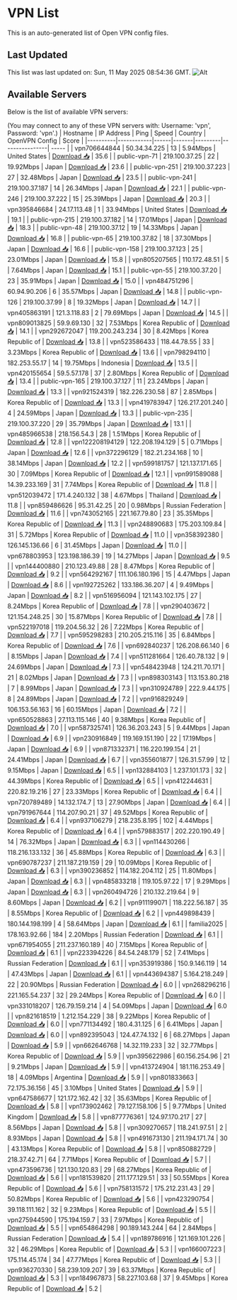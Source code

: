 # VPN List

This is an auto-generated list of Open VPN config files.

## Last Updated

This list was last updated on: Sun, 11 May 2025 08:54:36 GMT.
![Alt](https://repobeats.axiom.co/api/embed/186b98318ef1479477931607c1ad7d823f12451f.svg "Repobeats analytics image")

## Available Servers

Below is the list of available VPN servers:

(You may connect to any of these VPN servers with: Username: 'vpn', Password: 'vpn'.)
| Hostname | IP Address | Ping | Speed | Country | OpenVPN Config | Score |
|----------|------------|------|-------|---------|----------------| ----- |
| vpn706644844 | 50.34.34.225 | 13 | 5.94Mbps | United States | [Download 📥](./configs/server_0_US.ovpn) | 35.6 |
| public-vpn-71 | 219.100.37.25 | 22 | 19.92Mbps | Japan | [Download 📥](./configs/server_1_JP.ovpn) | 23.6 |
| public-vpn-251 | 219.100.37.223 | 27 | 32.48Mbps | Japan | [Download 📥](./configs/server_2_JP.ovpn) | 23.5 |
| public-vpn-241 | 219.100.37.187 | 14 | 26.34Mbps | Japan | [Download 📥](./configs/server_3_JP.ovpn) | 22.1 |
| public-vpn-246 | 219.100.37.222 | 15 | 25.39Mbps | Japan | [Download 📥](./configs/server_4_JP.ovpn) | 20.3 |
| vpn395846684 | 24.17.113.48 | 1 | 33.94Mbps | United States | [Download 📥](./configs/server_5_US.ovpn) | 19.1 |
| public-vpn-215 | 219.100.37.182 | 14 | 17.01Mbps | Japan | [Download 📥](./configs/server_6_JP.ovpn) | 18.3 |
| public-vpn-48 | 219.100.37.12 | 19 | 14.33Mbps | Japan | [Download 📥](./configs/server_7_JP.ovpn) | 16.8 |
| public-vpn-65 | 219.100.37.82 | 18 | 37.30Mbps | Japan | [Download 📥](./configs/server_8_JP.ovpn) | 16.6 |
| public-vpn-158 | 219.100.37.123 | 25 | 23.01Mbps | Japan | [Download 📥](./configs/server_9_JP.ovpn) | 15.8 |
| vpn805207565 | 110.172.48.51 | 5 | 7.64Mbps | Japan | [Download 📥](./configs/server_10_JP.ovpn) | 15.1 |
| public-vpn-55 | 219.100.37.20 | 23 | 35.91Mbps | Japan | [Download 📥](./configs/server_11_JP.ovpn) | 15.0 |
| vpn484751296 | 60.94.90.206 | 6 | 35.57Mbps | Japan | [Download 📥](./configs/server_12_JP.ovpn) | 14.8 |
| public-vpn-126 | 219.100.37.99 | 8 | 19.32Mbps | Japan | [Download 📥](./configs/server_13_JP.ovpn) | 14.7 |
| vpn405863191 | 121.3.118.83 | 2 | 79.69Mbps | Japan | [Download 📥](./configs/server_14_JP.ovpn) | 14.5 |
| vpn809013825 | 59.9.69.130 | 32 | 7.53Mbps | Korea Republic of | [Download 📥](./configs/server_15_KR.ovpn) | 14.1 |
| vpn292672047 | 119.200.243.234 | 30 | 8.42Mbps | Korea Republic of | [Download 📥](./configs/server_16_KR.ovpn) | 13.8 |
| vpn523586433 | 118.44.78.55 | 33 | 3.23Mbps | Korea Republic of | [Download 📥](./configs/server_17_KR.ovpn) | 13.6 |
| vpn798294110 | 182.253.55.17 | 14 | 19.75Mbps | Indonesia | [Download 📥](./configs/server_18_ID.ovpn) | 13.5 |
| vpn420155654 | 59.5.57.178 | 37 | 2.80Mbps | Korea Republic of | [Download 📥](./configs/server_19_KR.ovpn) | 13.4 |
| public-vpn-165 | 219.100.37.127 | 11 | 23.24Mbps | Japan | [Download 📥](./configs/server_20_JP.ovpn) | 13.3 |
| vpn921524319 | 182.226.230.58 | 87 | 2.85Mbps | Korea Republic of | [Download 📥](./configs/server_21_KR.ovpn) | 13.3 |
| vpn419783947 | 126.217.201.240 | 4 | 24.59Mbps | Japan | [Download 📥](./configs/server_22_JP.ovpn) | 13.3 |
| public-vpn-235 | 219.100.37.220 | 29 | 35.79Mbps | Japan | [Download 📥](./configs/server_23_JP.ovpn) | 13.1 |
| vpn485966538 | 218.156.54.3 | 28 | 1.51Mbps | Korea Republic of | [Download 📥](./configs/server_24_KR.ovpn) | 12.8 |
| vpn122208194129 | 122.208.194.129 | 5 | 0.71Mbps | Japan | [Download 📥](./configs/server_25_JP.ovpn) | 12.6 |
| vpn372296129 | 182.21.234.168 | 10 | 38.14Mbps | Japan | [Download 📥](./configs/server_26_JP.ovpn) | 12.2 |
| vpn599181757 | 121.137.171.65 | 30 | 7.09Mbps | Korea Republic of | [Download 📥](./configs/server_27_KR.ovpn) | 12.1 |
| vpn991589088 | 14.39.233.169 | 31 | 7.74Mbps | Korea Republic of | [Download 📥](./configs/server_28_KR.ovpn) | 11.8 |
| vpn512039472 | 171.4.240.132 | 38 | 4.67Mbps | Thailand | [Download 📥](./configs/server_29_TH.ovpn) | 11.8 |
| vpn859486626 | 95.31.42.25 | 20 | 0.98Mbps | Russian Federation | [Download 📥](./configs/server_30_RU.ovpn) | 11.6 |
| vpn743052165 | 221.167.79.80 | 23 | 35.35Mbps | Korea Republic of | [Download 📥](./configs/server_31_KR.ovpn) | 11.3 |
| vpn248890683 | 175.203.109.84 | 31 | 5.72Mbps | Korea Republic of | [Download 📥](./configs/server_32_KR.ovpn) | 11.0 |
| vpn358392380 | 126.145.136.66 | 6 | 31.45Mbps | Japan | [Download 📥](./configs/server_33_JP.ovpn) | 11.0 |
| vpn678803953 | 123.198.186.39 | 19 | 14.27Mbps | Japan | [Download 📥](./configs/server_34_JP.ovpn) | 9.5 |
| vpn144400880 | 210.123.49.88 | 28 | 8.47Mbps | Korea Republic of | [Download 📥](./configs/server_35_KR.ovpn) | 9.2 |
| vpn564292167 | 111.106.180.196 | 15 | 4.47Mbps | Japan | [Download 📥](./configs/server_36_JP.ovpn) | 8.6 |
| vpn192725262 | 133.186.36.207 | 4 | 9.49Mbps | Japan | [Download 📥](./configs/server_37_JP.ovpn) | 8.2 |
| vpn516956094 | 121.143.102.175 | 27 | 8.24Mbps | Korea Republic of | [Download 📥](./configs/server_38_KR.ovpn) | 7.8 |
| vpn290403672 | 121.154.248.25 | 30 | 15.87Mbps | Korea Republic of | [Download 📥](./configs/server_39_KR.ovpn) | 7.8 |
| vpn522197018 | 119.204.56.32 | 26 | 7.22Mbps | Korea Republic of | [Download 📥](./configs/server_40_KR.ovpn) | 7.7 |
| vpn595298283 | 210.205.215.116 | 35 | 6.84Mbps | Korea Republic of | [Download 📥](./configs/server_41_KR.ovpn) | 7.6 |
| vpn692840237 | 126.208.66.140 | 6 | 8.15Mbps | Japan | [Download 📥](./configs/server_42_JP.ovpn) | 7.4 |
| vpn511281664 | 126.40.78.132 | 9 | 24.69Mbps | Japan | [Download 📥](./configs/server_43_JP.ovpn) | 7.3 |
| vpn548423948 | 124.211.70.171 | 21 | 8.02Mbps | Japan | [Download 📥](./configs/server_44_JP.ovpn) | 7.3 |
| vpn898303143 | 113.153.80.218 | 7 | 8.99Mbps | Japan | [Download 📥](./configs/server_45_JP.ovpn) | 7.3 |
| vpn310924789 | 222.9.44.175 | 8 | 24.89Mbps | Japan | [Download 📥](./configs/server_46_JP.ovpn) | 7.2 |
| vpn916829249 | 106.153.56.163 | 16 | 60.15Mbps | Japan | [Download 📥](./configs/server_47_JP.ovpn) | 7.2 |
| vpn650528863 | 27.113.115.146 | 40 | 9.38Mbps | Korea Republic of | [Download 📥](./configs/server_48_KR.ovpn) | 7.0 |
| vpn587325741 | 126.36.203.243 | 5 | 9.44Mbps | Japan | [Download 📥](./configs/server_49_JP.ovpn) | 6.9 |
| vpn230916849 | 119.169.151.190 | 22 | 17.19Mbps | Japan | [Download 📥](./configs/server_50_JP.ovpn) | 6.9 |
| vpn871332371 | 116.220.199.154 | 21 | 24.41Mbps | Japan | [Download 📥](./configs/server_51_JP.ovpn) | 6.7 |
| vpn355601877 | 126.31.57.99 | 12 | 9.15Mbps | Japan | [Download 📥](./configs/server_52_JP.ovpn) | 6.5 |
| vpn132884103 | 1.237.101.173 | 32 | 44.39Mbps | Korea Republic of | [Download 📥](./configs/server_53_KR.ovpn) | 6.5 |
| vpn412244631 | 220.82.19.216 | 27 | 23.33Mbps | Korea Republic of | [Download 📥](./configs/server_54_KR.ovpn) | 6.4 |
| vpn720789489 | 14.132.174.7 | 13 | 27.90Mbps | Japan | [Download 📥](./configs/server_55_JP.ovpn) | 6.4 |
| vpn791967644 | 114.207.90.21 | 37 | 49.52Mbps | Korea Republic of | [Download 📥](./configs/server_56_KR.ovpn) | 6.4 |
| vpn937106279 | 218.235.8.195 | 102 | 4.44Mbps | Korea Republic of | [Download 📥](./configs/server_57_KR.ovpn) | 6.4 |
| vpn579883517 | 202.220.190.49 | 14 | 76.32Mbps | Japan | [Download 📥](./configs/server_58_JP.ovpn) | 6.3 |
| vpn114430266 | 118.216.133.132 | 36 | 45.88Mbps | Korea Republic of | [Download 📥](./configs/server_59_KR.ovpn) | 6.3 |
| vpn690787237 | 211.187.219.159 | 29 | 10.09Mbps | Korea Republic of | [Download 📥](./configs/server_60_KR.ovpn) | 6.3 |
| vpn390236852 | 114.182.204.112 | 25 | 11.80Mbps | Japan | [Download 📥](./configs/server_61_JP.ovpn) | 6.3 |
| vpn485833218 | 119.105.97.22 | 17 | 9.29Mbps | Japan | [Download 📥](./configs/server_62_JP.ovpn) | 6.3 |
| vpn260494726 | 210.132.219.64 | 9 | 8.60Mbps | Japan | [Download 📥](./configs/server_63_JP.ovpn) | 6.2 |
| vpn911199071 | 118.222.56.187 | 35 | 8.55Mbps | Korea Republic of | [Download 📥](./configs/server_64_KR.ovpn) | 6.2 |
| vpn449898439 | 180.144.198.199 | 4 | 58.64Mbps | Japan | [Download 📥](./configs/server_65_JP.ovpn) | 6.1 |
| familia2025 | 178.163.92.66 | 184 | 2.20Mbps | Russian Federation | [Download 📥](./configs/server_66_RU.ovpn) | 6.1 |
| vpn671954055 | 211.237.160.189 | 40 | 7.15Mbps | Korea Republic of | [Download 📥](./configs/server_67_KR.ovpn) | 6.1 |
| vpn223394226 | 84.54.248.179 | 52 | 7.41Mbps | Russian Federation | [Download 📥](./configs/server_68_RU.ovpn) | 6.1 |
| vpn353919386 | 150.9.146.119 | 14 | 47.43Mbps | Japan | [Download 📥](./configs/server_69_JP.ovpn) | 6.1 |
| vpn443694387 | 5.164.218.249 | 22 | 20.90Mbps | Russian Federation | [Download 📥](./configs/server_70_RU.ovpn) | 6.0 |
| vpn268296216 | 221.165.54.237 | 32 | 29.24Mbps | Korea Republic of | [Download 📥](./configs/server_71_KR.ovpn) | 6.0 |
| vpn331018207 | 126.79.159.214 | 4 | 54.09Mbps | Japan | [Download 📥](./configs/server_72_JP.ovpn) | 6.0 |
| vpn821618519 | 1.212.154.229 | 38 | 9.22Mbps | Korea Republic of | [Download 📥](./configs/server_73_KR.ovpn) | 6.0 |
| vpn771134492 | 180.4.31.125 | 6 | 6.41Mbps | Japan | [Download 📥](./configs/server_74_JP.ovpn) | 6.0 |
| vpn892395043 | 124.47.74.132 | 6 | 68.27Mbps | Japan | [Download 📥](./configs/server_75_JP.ovpn) | 5.9 |
| vpn662646768 | 14.32.119.233 | 32 | 32.77Mbps | Korea Republic of | [Download 📥](./configs/server_76_KR.ovpn) | 5.9 |
| vpn395622986 | 60.156.254.96 | 21 | 9.21Mbps | Japan | [Download 📥](./configs/server_77_JP.ovpn) | 5.9 |
| vpn413724904 | 181.116.253.49 | 18 | 4.09Mbps | Argentina | [Download 📥](./configs/server_78_AR.ovpn) | 5.9 |
| vpn801833663 | 72.175.36.156 | 45 | 3.10Mbps | United States | [Download 📥](./configs/server_79_US.ovpn) | 5.9 |
| vpn647586677 | 121.172.162.42 | 32 | 35.63Mbps | Korea Republic of | [Download 📥](./configs/server_80_KR.ovpn) | 5.8 |
| vpn173902462 | 79.127.158.106 | 5 | 9.77Mbps | United Kingdom | [Download 📥](./configs/server_81_GB.ovpn) | 5.8 |
| vpn877776361 | 124.97.170.217 | 27 | 8.56Mbps | Japan | [Download 📥](./configs/server_82_JP.ovpn) | 5.8 |
| vpn309270657 | 118.241.97.51 | 2 | 8.93Mbps | Japan | [Download 📥](./configs/server_83_JP.ovpn) | 5.8 |
| vpn491673130 | 211.194.171.74 | 30 | 43.13Mbps | Korea Republic of | [Download 📥](./configs/server_84_KR.ovpn) | 5.8 |
| vpn850882729 | 218.37.42.71 | 64 | 7.71Mbps | Korea Republic of | [Download 📥](./configs/server_85_KR.ovpn) | 5.7 |
| vpn473596736 | 121.130.120.83 | 29 | 68.27Mbps | Korea Republic of | [Download 📥](./configs/server_86_KR.ovpn) | 5.6 |
| vpn181539820 | 211.177.129.51 | 33 | 50.55Mbps | Korea Republic of | [Download 📥](./configs/server_87_KR.ovpn) | 5.6 |
| vpn758131572 | 175.212.231.43 | 29 | 50.82Mbps | Korea Republic of | [Download 📥](./configs/server_88_KR.ovpn) | 5.6 |
| vpn423290754 | 39.118.111.162 | 32 | 9.23Mbps | Korea Republic of | [Download 📥](./configs/server_89_KR.ovpn) | 5.5 |
| vpn275944590 | 175.194.159.7 | 33 | 7.97Mbps | Korea Republic of | [Download 📥](./configs/server_90_KR.ovpn) | 5.5 |
| vpn654864298 | 90.189.143.244 | 64 | 2.84Mbps | Russian Federation | [Download 📥](./configs/server_91_RU.ovpn) | 5.4 |
| vpn189786916 | 121.169.101.226 | 32 | 46.29Mbps | Korea Republic of | [Download 📥](./configs/server_92_KR.ovpn) | 5.3 |
| vpn166007223 | 175.114.45.174 | 34 | 47.77Mbps | Korea Republic of | [Download 📥](./configs/server_93_KR.ovpn) | 5.3 |
| vpn936270330 | 58.239.109.207 | 39 | 63.37Mbps | Korea Republic of | [Download 📥](./configs/server_94_KR.ovpn) | 5.3 |
| vpn184967873 | 58.227.103.68 | 37 | 9.45Mbps | Korea Republic of | [Download 📥](./configs/server_95_KR.ovpn) | 5.2 |
